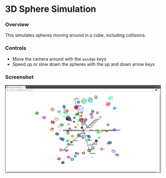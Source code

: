
# 3D Sphere Simulation

### Overview

This simulates spheres moving around in a cube, including collisions.

### Controls

 * Move the camera around with the ```wasdqe``` keys
 * Speed up or slow down the spheres with the up and down arrow keys

### Screenshot

![alt text](https://raw.githubusercontent.com/jackdawkins11/3D-Sphere-Simulation/master/screenshot.png)
